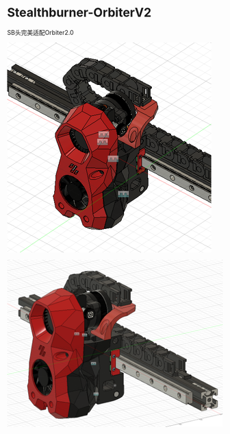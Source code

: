 # Stealthburner-OrbiterV2
SB头完美适配Orbiter2.0

![截屏2022-08-24 下午3.38.15](https://raw.githubusercontent.com/lixingqiao01/Stealthburner-OrbiterV2/main/images/截屏2022-08-24%20下午3.38.15.png)

![](https://raw.githubusercontent.com/lixingqiao01/Stealthburner-OrbiterV2/main/images/截屏2022-08-24%20下午3.39.08.png)
